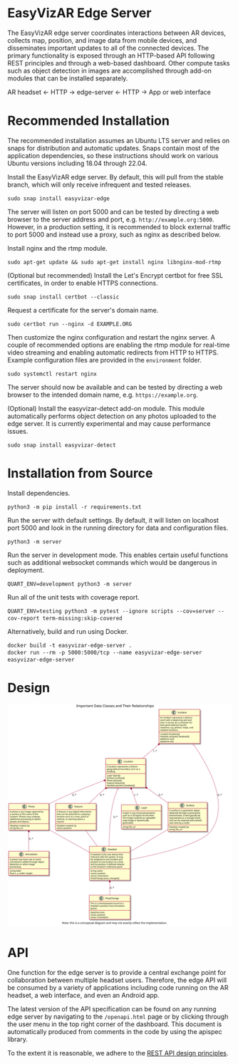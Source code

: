 # EasyVizAR Edge Server

The EasyVizAR edge server coordinates interactions between AR devices, collects
map, position, and image data from mobile devices, and disseminates important
updates to all of the connected devices. The primary functionality is exposed
through an HTTP-based API following REST principles and through a web-based
dashboard. Other compute tasks such as object detection in images are
accomplished through add-on modules that can be installed separately.

AR headset <- HTTP -> edge-server <- HTTP -> App or web interface

# Recommended Installation

The recommended installation assumes an Ubuntu LTS server and relies on snaps
for distribution and automatic updates. Snaps contain most of the application
dependencies, so these instructions should work on various Ubuntu versions
including 18.04 through 22.04.

Install the EasyVizAR edge server. By default, this will pull from the stable
branch, which will only receive infrequent and tested releases.

```console
sudo snap install easyvizar-edge
```

The server will listen on port 5000 and can be tested by directing a web
browser to the server address and port, e.g. `http://example.org:5000`.
However, in a production setting, it is recommended to block external traffic
to port 5000 and instead use a proxy, such as nginx as described below.

Install nginx and the rtmp module.

```console
sudo apt-get update && sudo apt-get install nginx libnginx-mod-rtmp
```

(Optional but recommended) Install the Let's Encrypt certbot for free SSL
certificates, in order to enable HTTPS connections.

```console
sudo snap install certbot --classic
```

Request a certificate for the server's domain name.

```console
sudo certbot run --nginx -d EXAMPLE.ORG
```

Then customize the nginx configuration and restart the nginx server. A couple
of recommended options are enabling the rtmp module for real-time video
streaming and enabling automatic redirects from HTTP to HTTPS. Example
configuration files are provided in the `environment` folder.

```console
sudo systemctl restart nginx
```

The server should now be available and can be tested by directing a web
browser to the intended domain name, e.g. `https://example.org`.

(Optional) Install the easyvizar-detect add-on module. This module
automatically performs object detection on any photos uploaded to the edge
server. It is currently experimental and may cause performance issues.

```console
sudo snap install easyvizar-detect
```

# Installation from Source

Install dependencies.

```console
python3 -m pip install -r requirements.txt
```

Run the server with default settings. By default, it will listen on localhost
port 5000 and look in the running directory for data and configuration files.

```console
python3 -m server
```

Run the server in development mode. This enables certain useful functions such
as additional websocket commands which would be dangerous in deployment.

```console
QUART_ENV=development python3 -m server
```

Run all of the unit tests with coverage report.

```console
QUART_ENV=testing python3 -m pytest --ignore scripts --cov=server --cov-report term-missing:skip-covered
```

Alternatively, build and run using Docker.

```console
docker build -t easyvizar-edge-server .
docker run --rm -p 5000:5000/tcp --name easyvizar-edge-server easyvizar-edge-server
```

# Design

![Class UML Diagram](./docs/classes.svg)

# API

One function for the edge server is to provide a central exchange point for
collaboration between multiple headset users. Therefore, the edge API will be
consumed by a variety of applications including code running on the AR headset,
a web interface, and even an Android app.

The latest version of the API specification can be found on any running edge
server by navigating to the `/openapi.html` page or by clicking through the user
menu in the top right corner of the dashboard. This document is automatically
produced from comments in the code by using the apispec library.

To the extent it is reasonable, we adhere to the [REST API design principles](https://docs.microsoft.com/en-us/azure/architecture/best-practices/api-design).
